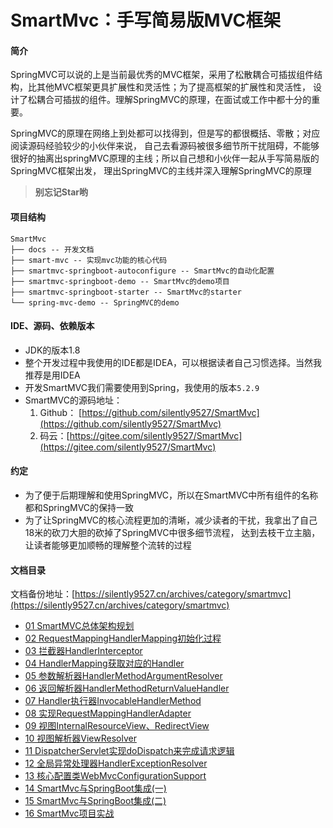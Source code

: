 # SmartMvc：手写简易版MVC框架

#### 简介
SpringMVC可以说的上是当前最优秀的MVC框架，采用了松散耦合可插拔组件结构，比其他MVC框架更具扩展性和灵活性；为了提高框架的扩展性和灵活性，
设计了松耦合可插拔的组件。理解SpringMVC的原理，在面试或工作中都十分的重要。

SpringMVC的原理在网络上到处都可以找得到，但是写的都很概括、零散；对应阅读源码经验较少的小伙伴来说，
自己去看源码被很多细节所干扰阻碍，不能够很好的抽离出springMVC原理的主线；所以自己想和小伙伴一起从手写简易版的SpringMVC框架出发，
理出SpringMVC的主线并深入理解SpringMVC的原理

> **别忘记Star哟**

#### 项目结构
```
SmartMvc
├── docs -- 开发文档
├── smart-mvc -- 实现mvc功能的核心代码
├── smartmvc-springboot-autoconfigure -- SmartMvc的自动化配置
├── smartmvc-springboot-demo -- SmartMvc的demo项目
├── smartmvc-springboot-starter -- SmartMvc的starter
└── spring-mvc-demo -- SpringMVC的demo
```

#### IDE、源码、依赖版本
- JDK的版本1.8
- 整个开发过程中我使用的IDE都是IDEA，可以根据读者自己习惯选择。当然我推荐是用IDEA
- 开发SmartMVC我们需要使用到Spring，我使用的版本`5.2.9`
- SmartMVC的源码地址：
    1. Github： [https://github.com/silently9527/SmartMvc](https://github.com/silently9527/SmartMvc) 
    2. 码云：[https://gitee.com/silently9527/SmartMvc](https://gitee.com/silently9527/SmartMvc)


#### 约定
- 为了便于后期理解和使用SpringMVC，所以在SmartMVC中所有组件的名称都和SpringMVC的保持一致
- 为了让SpringMVC的核心流程更加的清晰，减少读者的干扰，我拿出了自己18米的砍刀大胆的砍掉了SpringMVC中很多细节流程，
达到去枝干立主脑，让读者能够更加顺畅的理解整个流转的过程


#### 文档目录

文档备份地址：[https://silently9527.cn/archives/category/smartmvc](https://silently9527.cn/archives/category/smartmvc)

- [01 SmartMVC总体架构规划](https://silently9527.cn/archives/71)
- [02 RequestMappingHandlerMapping初始化过程](https://silently9527.cn/archives/72)
- [03 拦截器HandlerInterceptor](https://silently9527.cn/archives/73)
- [04 HandlerMapping获取对应的Handler](https://silently9527.cn/archives/74)
- [05 参数解析器HandlerMethodArgumentResolver](https://silently9527.cn/archives/75)
- [06 返回解析器HandlerMethodReturnValueHandler](https://silently9527.cn/archives/76)
- [07 Handler执行器InvocableHandlerMethod](https://silently9527.cn/archives/77)
- [08 实现RequestMappingHandlerAdapter](https://silently9527.cn/archives/78)
- [09 视图InternalResourceView、RedirectView](https://silently9527.cn/archives/79)
- [10 视图解析器ViewResolver](https://silently9527.cn/archives/80)
- [11 DispatcherServlet实现doDispatch来完成请求逻辑](https://silently9527.cn/archives/81)
- [12 全局异常处理器HandlerExceptionResolver](https://silently9527.cn/archives/82)
- [13 核心配置类WebMvcConfigurationSupport](https://silently9527.cn/archives/83)
- [14 SmartMvc与SpringBoot集成(一)](https://silently9527.cn/archives/84)
- [15 SmartMvc与SpringBoot集成(二)](https://silently9527.cn/archives/85)
- [16 SmartMvc项目实战](https://silently9527.cn/archives/86)